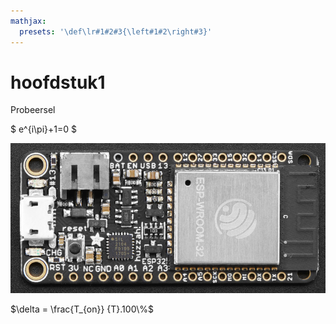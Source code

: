 ```yaml
---
mathjax:
  presets: '\def\lr#1#2#3{\left#1#2\right#3}'
---
```


# hoofdstuk1

<YoutubeVideo videoId="fr1E9aVnBxw" />

Probeersel

$ e^{i\pi}+1=0 $

![alt ](./images/hero.jpg)


$\delta = \frac{T_{on}} {T}.100\%$